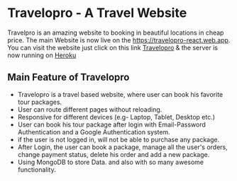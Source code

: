 # Travelopro - A Travel Website

Travelpro is an amazing website to booking in beautiful locations in cheap price. The main Website is now live on the https://travelopro-react.web.app. You can visit the website just click on this link [Travelopro](https://travelopro-react.web.app) & the server is now running on [Heroku](https://howling-treat-27967.herokuapp.com/)

## Main Feature of Travelopro

- Travelopro is a travel based website, where user can book his favorite tour packages.
- User can route different pages without reloading.
- Responsive for different devices (e.g- Laptop, Tablet, Desktop etc.)
- User can book his tour package after login with Email-Password Authentication and a Google Authentication system.
- if the user is not logged in, will not be able to purchase any package.
- After Login, the user can book a package, manage all the user's orders, change payment status, delete his order and add a new package.
- Using MongoDB to store Data. 
and also with so many awesome functionality.
